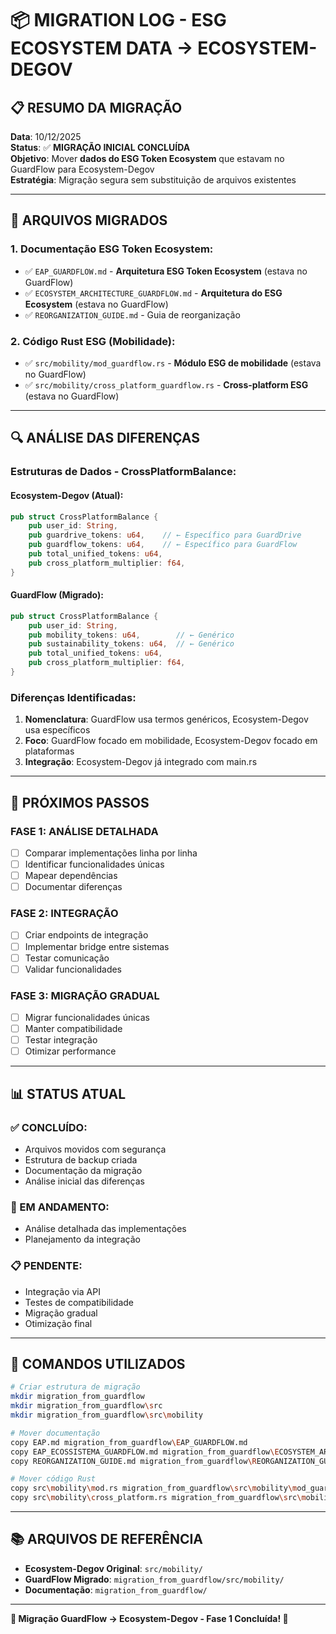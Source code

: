 # 📦 **MIGRATION LOG - ESG ECOSYSTEM DATA → ECOSYSTEM-DEGOV**

## 📋 **RESUMO DA MIGRAÇÃO**

**Data**: 10/12/2025  
**Status**: ✅ **MIGRAÇÃO INICIAL CONCLUÍDA**  
**Objetivo**: Mover **dados do ESG Token Ecosystem** que estavam no GuardFlow para Ecosystem-Degov  
**Estratégia**: Migração segura sem substituição de arquivos existentes  

---

## 📁 **ARQUIVOS MIGRADOS**

### **1. Documentação ESG Token Ecosystem:**
- ✅ `EAP_GUARDFLOW.md` - **Arquitetura ESG Token Ecosystem** (estava no GuardFlow)
- ✅ `ECOSYSTEM_ARCHITECTURE_GUARDFLOW.md` - **Arquitetura do ESG Ecosystem** (estava no GuardFlow)
- ✅ `REORGANIZATION_GUIDE.md` - Guia de reorganização

### **2. Código Rust ESG (Mobilidade):**
- ✅ `src/mobility/mod_guardflow.rs` - **Módulo ESG de mobilidade** (estava no GuardFlow)
- ✅ `src/mobility/cross_platform_guardflow.rs` - **Cross-platform ESG** (estava no GuardFlow)

---

## 🔍 **ANÁLISE DAS DIFERENÇAS**

### **Estruturas de Dados - CrossPlatformBalance:**

#### **Ecosystem-Degov (Atual):**
```rust
pub struct CrossPlatformBalance {
    pub user_id: String,
    pub guardrive_tokens: u64,    // ← Específico para GuardDrive
    pub guardflow_tokens: u64,    // ← Específico para GuardFlow
    pub total_unified_tokens: u64,
    pub cross_platform_multiplier: f64,
}
```

#### **GuardFlow (Migrado):**
```rust
pub struct CrossPlatformBalance {
    pub user_id: String,
    pub mobility_tokens: u64,        // ← Genérico
    pub sustainability_tokens: u64,  // ← Genérico
    pub total_unified_tokens: u64,
    pub cross_platform_multiplier: f64,
}
```

### **Diferenças Identificadas:**
1. **Nomenclatura**: GuardFlow usa termos genéricos, Ecosystem-Degov usa específicos
2. **Foco**: GuardFlow focado em mobilidade, Ecosystem-Degov focado em plataformas
3. **Integração**: Ecosystem-Degov já integrado com main.rs

---

## 🎯 **PRÓXIMOS PASSOS**

### **FASE 1: ANÁLISE DETALHADA**
- [ ] Comparar implementações linha por linha
- [ ] Identificar funcionalidades únicas
- [ ] Mapear dependências
- [ ] Documentar diferenças

### **FASE 2: INTEGRAÇÃO**
- [ ] Criar endpoints de integração
- [ ] Implementar bridge entre sistemas
- [ ] Testar comunicação
- [ ] Validar funcionalidades

### **FASE 3: MIGRAÇÃO GRADUAL**
- [ ] Migrar funcionalidades únicas
- [ ] Manter compatibilidade
- [ ] Testar integração
- [ ] Otimizar performance

---

## 📊 **STATUS ATUAL**

### **✅ CONCLUÍDO:**
- Arquivos movidos com segurança
- Estrutura de backup criada
- Documentação da migração
- Análise inicial das diferenças

### **🔄 EM ANDAMENTO:**
- Análise detalhada das implementações
- Planejamento da integração

### **📋 PENDENTE:**
- Integração via API
- Testes de compatibilidade
- Migração gradual
- Otimização final

---

## 🔧 **COMANDOS UTILIZADOS**

```bash
# Criar estrutura de migração
mkdir migration_from_guardflow
mkdir migration_from_guardflow\src
mkdir migration_from_guardflow\src\mobility

# Mover documentação
copy EAP.md migration_from_guardflow\EAP_GUARDFLOW.md
copy EAP_ECOSSISTEMA_GUARDFLOW.md migration_from_guardflow\ECOSYSTEM_ARCHITECTURE_GUARDFLOW.md
copy REORGANIZATION_GUIDE.md migration_from_guardflow\REORGANIZATION_GUIDE.md

# Mover código Rust
copy src\mobility\mod.rs migration_from_guardflow\src\mobility\mod_guardflow.rs
copy src\mobility\cross_platform.rs migration_from_guardflow\src\mobility\cross_platform_guardflow.rs
```

---

## 📚 **ARQUIVOS DE REFERÊNCIA**

- **Ecosystem-Degov Original**: `src/mobility/`
- **GuardFlow Migrado**: `migration_from_guardflow/src/mobility/`
- **Documentação**: `migration_from_guardflow/`

---

**🔄 Migração GuardFlow → Ecosystem-Degov - Fase 1 Concluída! 🌱**
